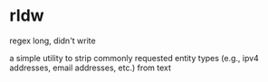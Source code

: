 rldw
============================
regex long, didn't write

a simple utility to strip commonly requested entity types (e.g., ipv4
addresses, email addresses, etc.) from text
